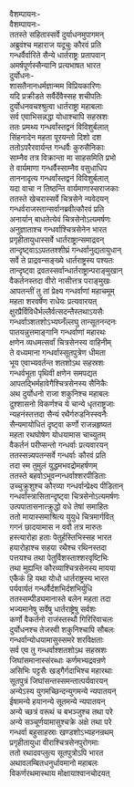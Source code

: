 वैशम्पायनः-  
वैशम्पायनः-  
ततस्ते सहितास्सर्वे दुर्याधनमुपागमन्  
अब्रुवंश्च महाराज यदूचुः कौरवं प्रति  
गन्धर्वैर्वारिते सैन्ये धार्तराष्ट्रः प्रतापवान्  
अमर्षपूर्णस्सैन्यानि प्रत्यभाषत भारत  
दुर्योधनः-  
शासतैनानधर्मज्ञान्मम विप्रियकारिणः  
यदि प्रक्रीडते सर्वैर्देवैस्सह शचीपतिः  
दुर्योधनवचश्श्रुत्वा धार्तराष्ट्रा महाबलाः  
सर्व एवाभिसन्नद्धा योधाश्चापि सहस्रशः  
ततः प्रमथ्य गन्धर्वांस्तद्वनं विविशुर्बलात्  
सिंहनादेन महता पूरयन्तो दिशो दश  
ततोऽपरैरवार्यन्त गन्धर्वैः कुरुसैनिकाः  
साम्नैव तत्र विक्रान्ता मा साहसमिति प्रभो  
ते वार्यमाणा गन्धर्वैस्साम्नैव वसुधाधिप  
ताननादृत्य गन्धर्वांस्तद्वनं विविशुर्बलात्  
यदा वाचा न तिष्ठन्ति वार्यमाणास्सराजकाः  
ततस्ते खेचरास्सर्वे चित्रसेने न्यवेदयन्  
गन्धर्वराजस्तान्सर्वानब्रवीत्कौरवं प्रति  
अनार्यान् बाधतेत्येवं चित्रसेनोऽत्यमर्षणः  
अनुज्ञाताश्च गन्धर्वाश्चित्रसेनेन भारत  
प्रगृहीतायुधास्सर्वे धार्तराष्ट्रान्समाद्रवन्  
तान्दृष्ट्वाऽऽपततश्शीघ्रं गन्धर्वानुद्यतायुधान्  
सर्वे ते प्राद्रवन्सङ्ख्ये धार्तराष्ट्रस्य पश्यतः  
तान्दृष्ट्वा द्रवतस्सर्वान्धार्तराष्ट्रान्पराङ्मुखान्  
वैकर्तनस्तदा वीरो नासीत्तत्र पराङ्मुखः  
आपतन्तीं तु तां प्रेक्ष्य गन्धर्वाणां महाचमूम्  
महता शरवर्षेण राधेयः प्रत्यवारयत्  
क्षुरप्रैर्विविधैर्भल्लैर्वत्सदन्तैस्तथाऽयसैः  
गन्धर्वाञ्शतशोऽभ्यघ्नँल्लघु तान्सूतनन्दनः  
पातयन्नुत्तमाङ्गानि गन्धर्वाणां महारथः  
क्षणेन व्यधमत्सर्वां चित्रसेनस्य वाहिनीम्  
ते वध्यमाना गन्धर्वास्सूतपुत्रेण धीमता  
भूय एवाभ्यवर्तन्त शतशोऽथ सहस्रशः  
गन्धर्वभूता पृथिवी क्षणेन समपद्यत  
आपतद्भिर्महावेगैश्चित्रसेनस्य सैनिकैः  
अथ दुर्योधनो राजा शकुनिश्च महाबलः  
दुश्शासनो विकर्णश्च ये चान्ये धृतराष्ट्रजाः  
न्यहनंस्तत्तदा सैन्यं रथैर्गरुडनिस्स्वनैः  
सैन्यमायोधितं दृष्ट्वा कर्णो राजन्नहृष्यत  
महता रथघोषेण योधयामास चाच्युतम्  
वैकर्तनं परीप्सन्तो गन्धर्वाः प्रत्यवारयन्  
ततस्सन्न्यपतन्सर्वे गन्धर्वाः कौरवं प्रति  
तदा स्म तुमुलं युद्धमभवद्रोमहर्षणम्  
ततस्ते बहवोऽभूवन्गन्धर्वाश्शरपीडिताः  
उच्चुक्रुशुश्च कौरव्या गन्धर्वान्प्रेक्ष्य पीडितान्  
गन्धर्वांस्त्रासितान्दृष्ट्वा चित्रसेनोऽत्यमर्षणः  
उत्पपातासनात्क्रुद्धो वधे तेषां समाहितः  
ततो मायास्समाश्रित्य युयुधे चित्रमार्गवित्  
गगनं छादयामास न ववौ तत्र मारुतः  
हस्त्यारोहा हताः पेतुर्हस्तिभिस्सह भारत  
हयारोहाश्च सहया रथैश्च रथिनस्तदा  
पत्तयश्च तथा पेतुर्विशस्ताश्शरवृष्टिभिः  
तथा मुह्यन्ति कौरव्याश्चित्रसेनस्य मायया  
एकैकं हि यथा योधो धार्तराष्ट्रस्य भारत  
पर्यवार्यतं गन्धर्वैर्दशभिर्दशभिर्युधि  
ततस्सम्पीड्यमानास्ते बलेन महता तदा  
भज्यमानेषु सर्वेषु धार्तराष्ट्रेषु सर्वशः  
कर्णो वैकर्तनो राजंस्तस्थौ गिरिरिवाचलः  
दुर्योधनश्च तेजस्वी शकुनिश्चापि सौबलः  
गन्धर्वान्योधयामासुस्समरे शरविक्षताः  
सर्व एव तु गन्धर्वाश्शतशोऽथ सहस्रशः  
जिघांसमानास्संरब्धाः कर्णमभ्यद्रवन्रणे  
असिभिः पट्टसैः खड्गैर्गदाभिश्च महारथाः  
सूतपुत्रं जिघांसन्तस्समन्तात्पर्यवारयन्  
अन्येऽस्य युगमच्छिन्दन्युगमन्ये न्यपातयन्  
ईषामन्ये हयानन्ये सूतमन्ये न्यपातयन्  
अन्ये च्छत्रं वरूथं च बभञ्जुश्च तथा परे  
अन्ये सञ्चूर्णयामासुश्चक्रे अक्षे तथा परे  
गन्धर्वा बहुसाहस्राः खण्डशोऽभ्यहनन्रथम्  
प्रगृहीतायुधा वीराश्चित्रसेनपुरोगमाः  
ततो रथादवप्लुत्य सूतपुत्रोऽपि भारत  
अथावलम्बितधनुर्धावमानो महाबलः  
विकर्णरथमास्थाय मोक्षायाश्वानचोदयत्  
